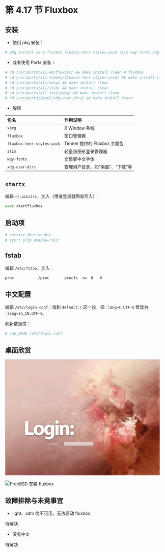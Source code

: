 # 第 4.17 节 Fluxbox

## 安装

- 使用 pkg 安装：

```sh
# pkg install xorg fluxbox fluxbox-tenr-styles-pack slim wqy-fonts xdg-user-dirs
```

- 或者使用 Ports 安装：

```sh
# cd /usr/ports/x11-wm/fluxbox/ && make install clean # fluxbox
# cd /usr/ports/x11-themes/fluxbox-tenr-styles-pack/ && make install clean 
# cd /usr/ports/x11/xorg/ && make install clean 
# cd /usr/ports/x11/slim/ && make install clean 
# cd /usr/ports/x11-fonts/wqy/ && make install clean 
# cd /usr/ports/devel/xdg-user-dirs/ && make install clean 
```

- 解释


| 包名                        | 作用说明                                                                 |
|:-----------------------------|:--------------------------------------------------------------------------|
| `xorg`                      | X Window 系统                                           |
| `fluxbox`                   | 窗口管理器|
| `fluxbox-tenr-styles-pack`  | Tenner 提供的 Fluxbox 主题包 |
| `slim`                      | 轻量级图形登录管理器|
| `wqy-fonts`                 | 文泉驿中文字体                                            |
| `xdg-user-dirs`             | 管理用户目录，如“桌面”、“下载”等                                         |



## `startx`

编辑 `~/.xinitrc`，加入（用谁登录就用谁写入）：

```sh
exec startfluxbox
```

## 启动项

```sh
# service dbus enable
# sysrc slim_enable="YES"
```

## fstab

编辑 `/etc/fstab`，加入：

```sh
proc           /proc       procfs  rw  0   0
```

## 中文配置


编辑 `/etc/login.conf`：找到 `default:\` 这一段，把 `:lang=C.UTF-8` 修改为 `:lang=zh_CN.UTF-8`。

刷新数据库：

```sh
# cap_mkdb /etc/login.conf
```

## 桌面欣赏

![FreeBSD 安装 fluxbox](../.gitbook/assets/fluxbox1.png)

![FreeBSD 安装 fluxbox](../.gitbook/assets/fluxbox2.png)

## 故障排除与未竟事宜

- light、xdm 均不可用，无法启动 fluxbox

待解决

- 没有中文

待解决
